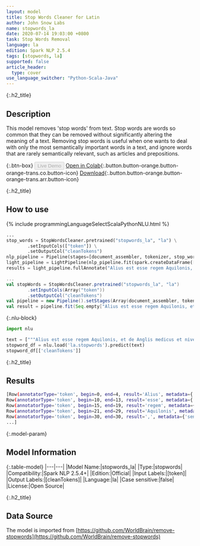 ```yaml
---
layout: model
title: Stop Words Cleaner for Latin
author: John Snow Labs
name: stopwords_la
date: 2020-07-14 19:03:00 +0800
task: Stop Words Removal
language: la
edition: Spark NLP 2.5.4
tags: [stopwords, la]
supported: false
article_header:
  type: cover
use_language_switcher: "Python-Scala-Java"
---
```


{:.h2_title}
## Description
This model removes 'stop words' from text. Stop words are words so common that they can be removed without significantly altering the meaning of a text. Removing stop words is useful when one wants to deal with only the most semantically important words in a text, and ignore words that are rarely semantically relevant, such as articles and prepositions.

{:.btn-box}
<button class="button button-orange" disabled>Live Demo</button>
[Open in Colab](https://colab.research.google.com/github/JohnSnowLabs/spark-nlp-workshop/blob/b2eb08610dd49d5b15077cc499a94b4ec1e8b861/jupyter/annotation/english/stop-words/StopWordsCleaner.ipynb){:.button.button-orange.button-orange-trans.co.button-icon}
[Download](https://s3.amazonaws.com/auxdata.johnsnowlabs.com/public/models/stopwords_la_la_2.5.4_2.4_1594742439769.zip){:.button.button-orange.button-orange-trans.arr.button-icon}

{:.h2_title}
## How to use

<div class="tabs-box" markdown="1">

{% include programmingLanguageSelectScalaPythonNLU.html %}

```python
...
stop_words = StopWordsCleaner.pretrained("stopwords_la", "la") \
        .setInputCols(["token"]) \
        .setOutputCol("cleanTokens")
nlp_pipeline = Pipeline(stages=[document_assembler, tokenizer, stop_words])
light_pipeline = LightPipeline(nlp_pipeline.fit(spark.createDataFrame([['']]).toDF("text")))
results = light_pipeline.fullAnnotate("Alius est esse regem Aquilonis, et de Anglis medicus et nives Ioannes dux in progressus medicinae anesthesia et hygiene.")
```

```scala
...
val stopWords = StopWordsCleaner.pretrained("stopwords_la", "la")
        .setInputCols(Array("token"))
        .setOutputCol("cleanTokens")
val pipeline = new Pipeline().setStages(Array(document_assembler, tokenizer, stopWords))
val result = pipeline.fit(Seq.empty["Alius est esse regem Aquilonis, et de Anglis medicus et nives Ioannes dux in progressus medicinae anesthesia et hygiene."].toDS.toDF("text")).transform(data)
```

{:.nlu-block}
```python
import nlu

text = ["""Alius est esse regem Aquilonis, et de Anglis medicus et nives Ioannes dux in progressus medicinae anesthesia et hygiene."""]
stopword_df = nlu.load('la.stopwords').predict(text)
stopword_df[['cleanTokens']]
```

</div>

{:.h2_title}
## Results

```bash
[Row(annotatorType='token', begin=0, end=4, result='Alius', metadata={'sentence': '0'}),
Row(annotatorType='token', begin=10, end=13, result='esse', metadata={'sentence': '0'}),
Row(annotatorType='token', begin=15, end=19, result='regem', metadata={'sentence': '0'}),
Row(annotatorType='token', begin=21, end=29, result='Aquilonis', metadata={'sentence': '0'}),
Row(annotatorType='token', begin=30, end=30, result=',', metadata={'sentence': '0'}),
...]
```

{:.model-param}
## Model Information

{:.table-model}
|---|---|
|Model Name:|stopwords_la|
|Type:|stopwords|
|Compatibility:|Spark NLP 2.5.4+|
|Edition:|Official|
|Input Labels:|[token]|
|Output Labels:|[cleanTokens]|
|Language:|la|
|Case sensitive:|false|
|License:|Open Source|

{:.h2_title}
## Data Source
The model is imported from [https://github.com/WorldBrain/remove-stopwords](https://github.com/WorldBrain/remove-stopwords)